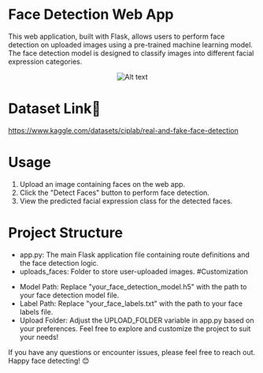 # Face Detection Web App
This web application, built with Flask, allows users to perform face detection on uploaded images using a pre-trained machine learning model. The face detection model is designed to classify images into different facial expression categories.
<p align="center">
  <img src="https://i.ibb.co/Msj92ZN/Screenshot-2024-02-11-135748.png" alt="Alt text">
</p>

# Dataset Link🔗
https://www.kaggle.com/datasets/ciplab/real-and-fake-face-detection
# Usage
1. Upload an image containing faces on the web app.
2. Click the "Detect Faces" button to perform face detection.
3. View the predicted facial expression class for the detected faces.
# Project Structure
* app.py: The main Flask application file containing route definitions and the face detection logic.
* uploads_faces: Folder to store user-uploaded images.
#Customization
- Model Path: Replace "your_face_detection_model.h5" with the path to your face detection model file.
- Label Path: Replace "your_face_labels.txt" with the path to your face labels file.
- Upload Folder: Adjust the UPLOAD_FOLDER variable in app.py based on your preferences.
Feel free to explore and customize the project to suit your needs!

If you have any questions or encounter issues, please feel free to reach out. Happy face detecting! 😊
